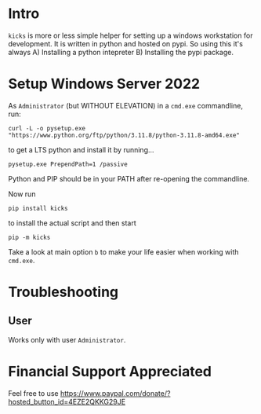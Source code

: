 # Intro

`kicks` is more or less simple helper for setting up a windows workstation for development. It is written in python and hosted on pypi. So using this it's always A) Installing a python intepreter B) Installing the pypi package.

# Setup Windows Server 2022

As `Administrator` (but WITHOUT ELEVATION) in a `cmd.exe` commandline, run:

    curl -L -o pysetup.exe "https://www.python.org/ftp/python/3.11.8/python-3.11.8-amd64.exe"

to get a LTS python and install it by running...

    pysetup.exe PrependPath=1 /passive

Python and PIP should be in your PATH after re-opening the commandline.

Now run

    pip install kicks

to install the actual script and then start

    pip -m kicks

Take a look at main option `b` to make your life easier when working with `cmd.exe`.

# Troubleshooting

## User

Works only with user `Administrator`.

# Financial Support Appreciated

Feel free to use https://www.paypal.com/donate/?hosted_button_id=4EZE2QKKG29JE
